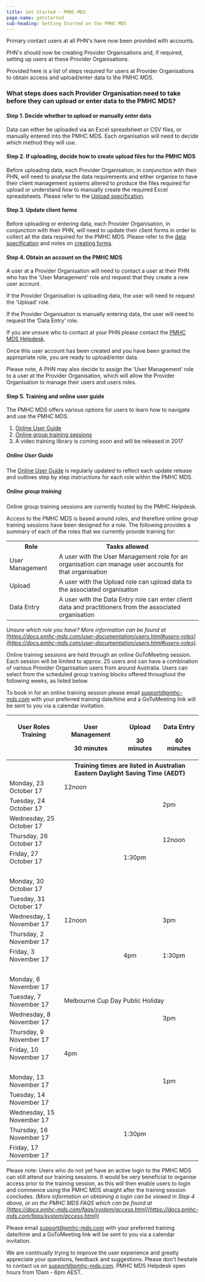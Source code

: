 ```yaml
---
title: Get Started - PMHC-MDS
page-name: getstarted
sub-heading: Getting Started on the PMHC MDS
---
```

Primary contact users at all PHN's have now been provided with accounts.

PHN's should now be creating Provider Organisations and, if required, setting
up users at these Provider Organisations.

Provided here is a list of steps required for users at Provider Organisations
to obtain access and upload/enter data to the PMHC MDS.

### <a name="steps"></a>What steps does each Provider Organisation need to take before they can upload or enter data to the PMHC MDS?

#### <a name="step1"></a>Step 1. Decide whether to upload or manually enter data

Data can either be uploaded via an Excel spreadsheet or CSV files, or manually entered into the PMHC MDS. Each organisation will need to decide which method they will use.

#### <a name="step2"></a>Step 2. If uploading, decide how to create upload files for the PMHC MDS

Before uploading data, each Provider Organisation, in conjunction with their PHN,
will need to analyse the data requirements and either organise
to have their client management systems altered to produce the files required
for upload or understand how to manually create the required Excel spreadsheets.
Please refer to the [Upload specification](https://docs.pmhc-mds.com/data-specification/upload-specification.html).

#### <a name="step3"></a>Step 3. Update client forms

Before uploading or entering data, each Provider Organisation, in conjunction with their PHN,
will need to update their client forms in order to collect all
the data required for the PMHC MDS. Please refer to the [data specification](https://docs.pmhc-mds.com/data-specification/)
and notes on [creating forms](https://docs.pmhc-mds.com/data-specification/form-creation.html).

#### <a name="step4"></a>Step 4. Obtain an account on the PMHC MDS

A user at a Provider Organisation will need to contact a user at their PHN who has the 'User Management' role and request that they create a new user account.

If the Provider Organisation is uploading data, the user will need to request the 'Upload' role.

If the Provider Organisation is manually entering data, the user will need to request the ‘Data Entry’ role.

If you are unsure who to contact at your PHN please contact the [PMHC MDS Helpdesk](mailto:support@pmhc-mds.com).

Once this user account has been created and you have been granted the appropriate role, you are ready to upload/enter data.

Please note, A PHN may also decide to assign the ‘User Management’ role to a user at the Provider Organisation, which will allow the Provider Organisation to manage their users and users roles.

#### <a name="step5"></a>Step 5. Training and online user guide

The PMHC MDS offers various options for users to learn how to navigate and use the PMHC MDS.

1. [Online User Guide](#user_guide)
2. [Online group training sessions](#group_training)
3. A video training library is coming soon and will be released in 2017

##### <a name="user_guide"></a>Online User Guide

The [Online User Guide](https://docs.pmhc-mds.com/user-documentation/index.html)
is regularly updated to reflect each update release and outlines
step by step instructions for each role within the PMHC MDS.

##### <a name="group_training"></a>Online group training

Online group training sessions are currently hosted by the PMHC Helpdesk.

Access to the PMHC MDS is based around roles, and therefore online group
training sessions have been designed for a role. The following provides a
summary of each of the roles that we currently provide training for:

<table class="table-bordered">
  <tr>
    <th>Role</th>
    <th>Tasks allowed</th>
  </tr>
  <tr>
    <td>User Management</td>
    <td>A user with the User Management role for an organisation can manage user accounts for that organisation</td>
  </tr>
  <tr>
    <td>Upload</td>
    <td>A user with the Upload role can upload data to the associated organisation</td>
  </tr>
  <tr>
    <td>Data Entry</td>
    <td>A user with the Data Entry role can enter client data and practitioners from the associated organisation</td>
  </tr>
</table>

*Unsure which role you have? More information can be found at [https://docs.pmhc-mds.com/user-documentation/users.html#users-roles](https://docs.pmhc-mds.com/user-documentation/users.html#users-roles).*

Online training sessions are held through an online GoToMeeting session. Each
session will be limited to approx. 25 users and can have a combination of
various Provider Organisation users from around Australia. Users can select
from the scheduled group training blocks offered throughout the following weeks,
as listed below.

To book in for an online training session please email [support@pmhc-mds.com](mailto:support@pmhc-mds.com)
with your preferred training date/time and a GoToMeeting link will be sent to
you via a calendar invitation.

<table class="table-bordered">
  <tr>
    <th><p>User Roles Training</p><p>&nbsp;</p></th>
    <th><p>User Management</p><p>30 minutes</p></th>
    <th><p>Upload</p><p>30 minutes</p></th>
    <th><p>Data Entry</p><p>60 minutes</p></th>
  </tr>
  <tr>
    <th>&nbsp;</th>
    <th colspan="3">Training times are listed in Australian Eastern Daylight Saving Time (AEDT)</th>
  </tr>
  <tr>
    <td>Monday, 23 October 17</td>
    <td>12noon</td>
    <td></td>
    <td></td>
  </tr>
  <tr>
    <td>Tuesday, 24 October 17</td>
    <td></td>
    <td></td>
    <td>2pm</td>
  </tr>
  <tr>
    <td>Wednesday, 25 October 17</td>
    <td></td>
    <td></td>
    <td></td>
  </tr>
  <tr>
    <td>Thursday, 26 October 17</td>
    <td></td>
    <td></td>
    <td>12noon</td>
  </tr>
  <tr>
    <td>Friday, 27 October 17</td>
    <td></td>
    <td>1:30pm</td>
    <td></td>
  </tr>
  <tr>
    <td>&nbsp;</td>
    <td></td>
    <td></td>
    <td></td>
  </tr>
  <tr>
    <td>Monday, 30 October 17</td>
    <td></td>
    <td></td>
    <td></td>
  </tr>
  <tr>
    <td>Tuesday, 31 October 17</td>
    <td></td>
    <td></td>
    <td></td>
  </tr>
  <tr>
    <td>Wednesday, 1 November 17</td>
    <td>12noon</td>
    <td></td>
    <td>3pm</td>
  </tr>
  <tr>
    <td>Thursday, 2 November 17</td>
    <td></td>
    <td></td>
    <td></td>
  </tr>
  <tr>
    <td>Friday, 3 November 17</td>
    <td></td>
    <td>4pm</td>
    <td>1:30pm</td>
  </tr>
  <tr>
    <td>&nbsp;</td>
    <td></td>
    <td></td>
    <td></td>
  </tr>
  <tr>
    <td>Monday, 6 November 17</td>
    <td></td>
    <td></td>
    <td></td>
  </tr>
  <tr>
    <td>Tuesday, 7 November 17</td>
    <td colspan="3">Melbourne Cup Day Public Holiday</td>
  </tr>
  <tr>
    <td>Wednesday, 8 November 17</td>
    <td></td>
    <td></td>
    <td>3pm</td>
  </tr>
  <tr>
    <td>Thursday, 9 November 17</td>
    <td></td>
    <td></td>
    <td></td>
  </tr>
  <tr>
    <td>Friday, 10 November 17</td>
    <td>4pm</td>
    <td></td>
    <td></td>
  </tr>
  <tr>
    <td>&nbsp;</td>
    <td></td>
    <td></td>
    <td></td>
  </tr>
  <tr>
    <td>Monday, 13 November 17</td>
    <td></td>
    <td></td>
    <td>1pm</td>
  </tr>
  <tr>
    <td>Tuesday, 14 November 17</td>
    <td></td>
    <td></td>
    <td></td>
  </tr>
  <tr>
    <td>Wednesday, 15 November 17</td>
    <td></td>
    <td></td>
    <td></td>
  </tr>
  <tr>
    <td>Thursday, 16 November 17</td>
    <td></td>
    <td>1:30pm</td>
    <td></td>
  </tr>
  <tr>
    <td>Friday, 17 November 17</td>
    <td></td>
    <td></td>
    <td></td>
  </tr>
</table>

Please note: Users who do not yet have an active login to the PMHC MDS can
still attend our training sessions. It would be very beneficial to organise
access prior to the training session, as this will then enable users to login
and commence using the PMHC MDS straight after the training session concludes.
*(More information on obtaining a login can be viewed in Step 4 above, or on
the PMHC MDS FAQS which can be found at [https://docs.pmhc-mds.com/faqs/system/access.html](https://docs.pmhc-mds.com/faqs/system/access.html))*

Please email [support@pmhc-mds.com](mailto:support@pmhc-mds.com) with your preferred training date/time and
a GoToMeeting link will be sent to you via a calendar invitation.

We are continually trying to improve the user experience and greatly appreciate
your questions, feedback and suggestions. Please don't hesitate to contact us
on [support@pmhc-mds.com](mailto:support@pmhc-mds.com). PMHC MDS Helpdesk open
hours from 10am - 6pm AEST.  

